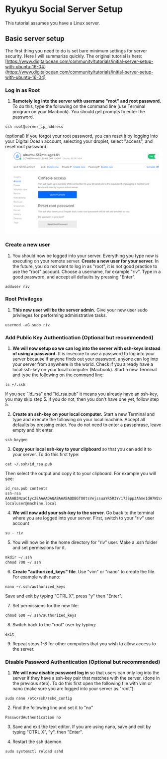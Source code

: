 # Ryukyu Social Server Setup

This tutorial assumes you have a Linux server.

## Basic server setup

The first thing you need to do is set bare minimum settings for server security.  Here I will summarize quickly.  The original tutorial is here: [https://www.digitalocean.com/community/tutorials/initial-server-setup-with-ubuntu-16-04](https://www.digitalocean.com/community/tutorials/initial-server-setup-with-ubuntu-16-04)

### Log in as Root

1. **Remotely log into the server with username "root" and root password.**  To do this, type the following on the command line (use Terminal program on your Macbook).  You should get prompts to enter the password.
```
ssh root@server_ip_address
```
(optional) If you forgot your root password, you can reset it by logging into your Digital Ocean account, selecting your droplet, select "access", and reset root password.
<img src="root_pw_reset.png" />

### Create a new user

1. You should now be logged into your server.  Everything you type now is executing on your remote server.  **Create a new user for your server.**  In the future, you do not want to log in as "root", it is not good practice to use the "root" account.  Choose a username, for example "riv".  Type in a good password, and accept all defaults by pressing "Enter".
```
adduser riv
```

### Root Privileges

1. **This new user will be the server admin.**  Give your new user sudo privileges for performing administrative tasks.
```
usermod -aG sudo riv
```

### Add Public Key Authentication (Optional but recommended)

1. **We will now setup so we can log into the server with ssh-keys instead of using a password.**  It is insecure to use a password to log into your server because if anyone finds out your password, anyone can log into your server from anywhere in the world. Check if you already have a local ssh-key on your local computer (Macbook).  Start a new Terminal and type the following on the command line:
```
ls ~/.ssh
```
If you see "id_rsa" and "id_rsa.pub" it means you already have an ssh-key, you may skip step 5.  If you do not, then you don't have one yet, follow step 5.

2. **Create an ssh-key on your local computer.**  Start a new Terminal and type and execute the following on your local machine.  Accept all defaults by pressing enter.  You do not need to enter a passphrase, leave empty and hit enter.
```
ssh-keygen
```

3. **Copy your local ssh-key to your clipboard** so that you can add it to your server.  To do this first type:
```
cat ~/.ssh/id_rsa.pub
```

Then select the output and copy it to your clipboard.  For example you will see:
```
id_rsa.pub contents
ssh-rsa AAAAB3NzaC1yc2EAAAADAQABAAABAQDBGTO0tsVejssuaYR5R3Y/i73SppJAhme1dH7W2c47d4gOqB4izP0+fRLfvbz/tnXFz4iOP/H6eCV05hqUhF+KYRxt9Y8tVMrpDZR2l75o6+xSbUOMu6xN+uVF0T9XzKcxmzTmnV7Na5up3QM3DoSRYX/EP3utr2+zAqpJIfKPLdA74w7g56oYWI9blpnpzxkEd3edVJOivUkpZ4JoenWManvIaSdMTJXMy3MtlQhva+j9CgguyVbUkdzK9KKEuah+pFZvaugtebsU+bllPTB0nlXGIJk98Ie9ZtxuY3nCKneB+KjKiXrAvXUPCI9mWkYS/1rggpFmu3HbXBnWSUdf localuser@machine.local
```
4. **We will now add your ssh-key to the server.** Go back to the terminal where you are logged into your server. First, switch to your "riv" user account
```
su - riv
```

5.  You will now be in the home directory for "riv" user.  Make a .ssh folder and set permissions for it.
```
mkdir ~/.ssh
chmod 700 ~/.ssh
```

6.  **Create "authorized_keys" file**.  Use "vim" or "nano" to create the file.  For example with nano:
```
nano ~/.ssh/authorized_keys
```
Save and exit by typing "CTRL X", press "y" then "Enter".

7. Set permissions for the new file:
```
chmod 600 ~/.ssh/authorized_keys
```
8. Switch back to the "root" user by typing:
```
exit
```

9. Repeat steps 1-8 for other computers that you wish to allow access to the server.

### Disable Password Authentication (Optional but recommended)

1.  **We will now disable password log in** so that users can only log into the server if they have a ssh-key pair that matches with the server. (done in the previous step).  To do this first open the following file with vim or nano (make sure you are logged into your server as "root"):
```
sudo nano /etc/ssh/sshd_config
```

2. Find the following line and set it to "no"
```
PasswordAuthentication no
```

3. Save and exit the text editor.  If you are using nano, save and exit by typing "CTRL X", "y", then "Enter".

4. Restart the ssh daemon.
```
sudo systemctl reload sshd
```


